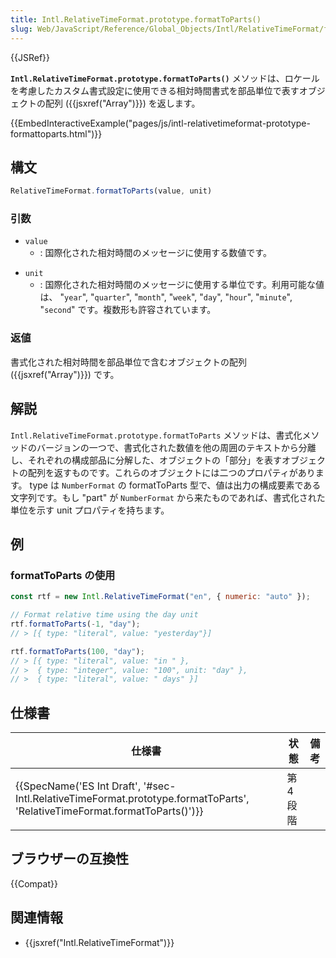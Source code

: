 ```yaml
---
title: Intl.RelativeTimeFormat.prototype.formatToParts()
slug: Web/JavaScript/Reference/Global_Objects/Intl/RelativeTimeFormat/formatToParts
---
```


{{JSRef}}

**`Intl.RelativeTimeFormat.prototype.formatToParts()`** メソッドは、ロケールを考慮したカスタム書式設定に使用できる相対時間書式を部品単位で表すオブジェクトの配列 ({{jsxref("Array")}}) を返します。

{{EmbedInteractiveExample("pages/js/intl-relativetimeformat-prototype-formattoparts.html")}}

## 構文

```js
RelativeTimeFormat.formatToParts(value, unit)
```

### 引数

- `value`
  - : 国際化された相対時間のメッセージに使用する数値です。

<!---->

- `unit`
  - : 国際化された相対時間のメッセージに使用する単位です。利用可能な値は、 "`year`", "`quarter`", "`month`", "`week`", "`day`", "`hour`", "`minute`", "`second`" です。複数形も許容されています。

### 返値

書式化された相対時間を部品単位で含むオブジェクトの配列 ({{jsxref("Array")}}) です。

## 解説

`Intl.RelativeTimeFormat.prototype.formatToParts` メソッドは、書式化メソッドのバージョンの一つで、書式化された数値を他の周囲のテキストから分離し、それぞれの構成部品に分解した、オブジェクトの「部分」を表すオブジェクトの配列を返すものです。これらのオブジェクトには二つのプロパティがあります。 type は `NumberFormat` の formatToParts 型で、値は出力の構成要素である文字列です。もし "part" が `NumberFormat` から来たものであれば、書式化された単位を示す unit プロパティを持ちます。

## 例

### formatToParts の使用

```js
const rtf = new Intl.RelativeTimeFormat("en", { numeric: "auto" });

// Format relative time using the day unit
rtf.formatToParts(-1, "day");
// > [{ type: "literal", value: "yesterday"}]

rtf.formatToParts(100, "day");
// > [{ type: "literal", value: "in " },
// >  { type: "integer", value: "100", unit: "day" },
// >  { type: "literal", value: " days" }]
```

## 仕様書

| 仕様書                                                                                                                                                               | 状態      | 備考 |
| -------------------------------------------------------------------------------------------------------------------------------------------------------------------- | --------- | ---- |
| {{SpecName('ES Int Draft', '#sec-Intl.RelativeTimeFormat.prototype.formatToParts', 'RelativeTimeFormat.formatToParts()')}} | 第 4 段階 |      |

## ブラウザーの互換性

{{Compat}}

## 関連情報

- {{jsxref("Intl.RelativeTimeFormat")}}
